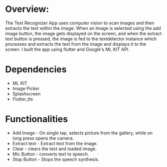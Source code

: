 # Overview:
The Text Recognizer App uses computer vision to scan images and then extracts the text within the image. When an Image is selected using the add image button, the image gets displayed on the screen, and when the extract text button is pressed, the image is fed to the textdetector instance which processes and extracts the text from the image and displays it to the screen. I built the app using flutter and Google's ML KIT API.

# Dependencies
  * ML KIT
  * Image Picker
  * Splashscreen
  * Flutter_tts

# Functionalities
* Add Image - On single tap, selects picture from the gallery, while on long press opens the camera.
* Extract text - Extract text from the image.
* Clear - clears the text and loaded image.
* Mic Button - converts text to speech.
* Stop Button - Stops the speech synthesis.
